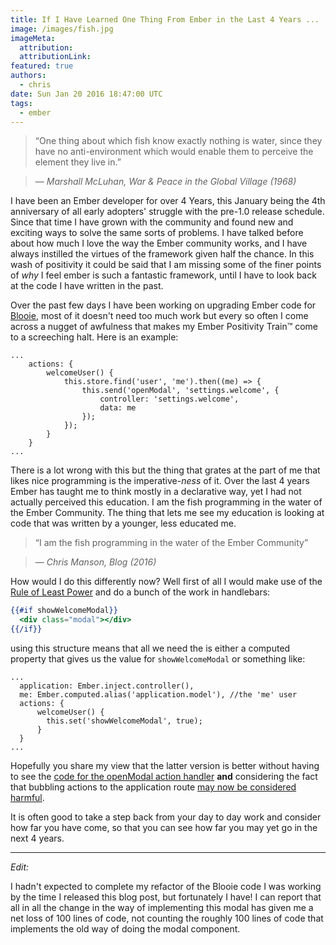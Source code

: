 ```yaml
---
title: If I Have Learned One Thing From Ember in the Last 4 Years ...
image: /images/fish.jpg
imageMeta:
  attribution:
  attributionLink:
featured: true
authors:
  - chris
date: Sun Jan 20 2016 18:47:00 UTC
tags:
  - ember
---
```


> “One thing about which fish know exactly nothing is water, since they have no anti-environment which would enable them to perceive the element they live in.”

> ― *Marshall McLuhan, War & Peace in the Global Village (1968)*

I have been an Ember developer for over 4 Years, this January being the 4th anniversary of all early adopters' struggle with the pre-1.0 release schedule. Since that time I have grown with the community and found new and exciting ways to solve the same sorts of problems. I have talked before about how much I love the way the Ember community works, and I have always instilled the virtues of the framework given half the chance. In this wash of positivity it could be said that I am missing some of the finer points of *why* I feel ember is such a fantastic framework, until I have to look back at the code I have written in the past.

Over the past few days I have been working on upgrading Ember code for [Blooie](https://bloo.ie), most of it doesn't need too much work but every so often I come across a nugget of awfulness that makes my Ember Positivity Train™ come to a screeching halt. Here is an example:

```
...
    actions: {
        welcomeUser() {
            this.store.find('user', 'me').then((me) => {
                this.send('openModal', 'settings.welcome', {
                    controller: 'settings.welcome',
                    data: me
                });
            });
        }
    }
...
```

There is a lot wrong with this but the thing that grates at the part of me that likes nice programming is the imperative-*ness* of it. Over the last 4 years Ember has taught me to think mostly in a declarative way, yet I had not actually perceived this education. I am the fish programming in the water of the Ember Community. The thing that lets me see my education is looking at code that was written by a younger, less educated me.

> “I am the fish programming in the water of the Ember Community”

> ― *Chris Manson, Blog (2016)*

How would I do this differently now? Well first of all I would make use of the [Rule of Least Power](https://youtu.be/VY-r7Ac06ho?t=8m22s) and do a bunch of the work in handlebars:

```hbs
{{#if showWelcomeModal}}
  <div class="modal"></div>
{{/if}}
```

using this structure means that all we need the is either a computed property that gives us the value for `showWelcomeModal` or something like:

```
...
  application: Ember.inject.controller(),
  me: Ember.computed.alias('application.model'), //the 'me' user
  actions: {
      welcomeUser() {
        this.set('showWelcomeModal', true);
      }
  }
...
```

Hopefully you share my view that the latter version is better without having to see the [code for the openModal action handler](https://gist.github.com/mansona/f0158e17b913786c5533) **and** considering the fact that bubbling actions to the application route [may now be considered harmful](http://ember.land/episodes/18).

It is often good to take a step back from your day to day work and consider how far you have come, so that you can see how far you may yet go in the next 4 years.

---
*Edit:*

I hadn't expected to complete my refactor of the Blooie code I was working by the time I released this blog post, but fortunately I have! I can report that all in all the change in the way of implementing this modal has given me a net loss of 100 lines of code, not counting the roughly 100 lines of code that implements the old way of doing the modal component.
